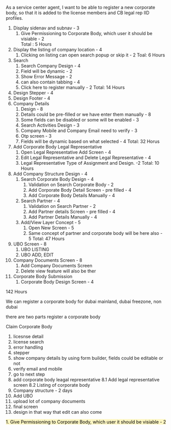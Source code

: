 As a service center agent, I want to be able to register a new corporate body, so that it is added to the license members and CB legal rep IID profiles.

1. Display sidenav and subnav - 3 
	1. Give Permissioning to Corporate Body, which user it should be visiable - 2      
	Total : 5 Hours
2. Display the listing of company location - 4
	1. Clicking on listing can open search popup or skip it - 2
		Toal: 6 Hours
3. Search
	1. Search Company Design - 4
	2. Field will be dynamic - 2
	3. Show Error Message - 2
	4. can also contain tabbing - 4
	5. Click here to register manually - 2
	Total: 14 Hours
4. Design Stepper - 4
5. Design Footer - 4
6.  Company Details
	1. Design - 8
	2. Details could be pre-filled or we have enter them manually - 8
	3. Some fields can be disabled or some will be enabled - 3
	4. Search Activities Design - 3
	5. Company Mobile and Company Email need to verify - 3
	6. Otp screen - 3
	7. Fields will be dynamic based on what selected - 4
	Total: 32 Horus
7. Add Corporate Body Legal Representative
	1. Open Legal Representative Add Screen - 4
	2. Edit Legal Representative and Delete Legal Representative - 4
	3. Legal Representative Type of Assignment and Design. -2
	Total: 10 Hours
8. Add Company Structure Design - 4
	1. Search Corporate Body Design - 4
		1. Validation on Search Corporate Body - 2
		2. Add Corporate Body Detail Screen - pre filled - 4
		3. Add Corporate Body Details Manually - 4
	2. Search Partner - 4
		1. Validation on Search Partner - 2
		2. Add Partner details Screen - pre filled - 4 
		3. Add Partner Details Manually - 4
	3. Add/View Layer Concept - 5
		1. Open New Screen - 5
		2. Same concept of partner and corporate body will be here also - 5
		Total: 47 Hours
9. UBO Screen - 8
	1. UBO LISTING
	2. UBO ADD, EDIT
10. Company Documents Screen - 8
	1. Add Company Documents Screen
	2. Delete view feature will also be ther
11. Corporate Body Submission 
	1. Corporate Body Design Screen  - 4

142 Hours

We can register a corporate body for dubai mainland, dubai freezone, non dubai

there are two parts 
register a corporate body


Claim Corporate Body


1. licesnse detail
2. license search
3. error handling
4. stepper
5. show company details by using form builder, fields could be editable or not
6. verify email and mobile
7. go to next step
8. add corporate body leagal representative
		8.1 Add legal representative screen
		8.2 Listing of corporate body
9. Company structure - 2 days
10. Add UBO
11. upload lot of company documents
12. final screen
13. design in that way that edit can also come



<mark style="background: #FFF3A3A6;">	1. Give Permissioning to Corporate Body, which user it should be visiable - 2      </mark>